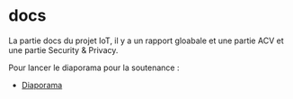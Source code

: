 # docs
La partie docs du projet IoT, il y a un rapport gloabale et une partie ACV et une partie Security & Privacy.

Pour lancer le diaporama pour la soutenance :
- [Diaporama](https://iese5-iot-2425-ftd-gnss.github.io/docs/slides/Diaporama/index.html)
  
